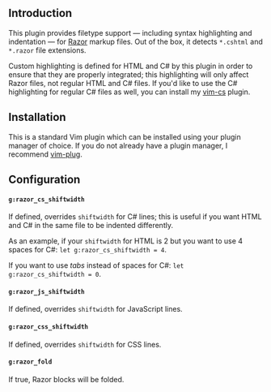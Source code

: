 ## Introduction

This plugin provides filetype support &mdash; including syntax highlighting and indentation &mdash; for [Razor](https://docs.microsoft.com/en-us/aspnet/core/mvc/views/razor) markup files. Out of the box, it detects `*.cshtml` and `*.razor` file extensions.

Custom highlighting is defined for HTML and C# by this plugin in order to ensure that they are properly integrated; this highlighting will only affect Razor files, not regular HTML and C# files. If you'd like to use the C# highlighting for regular C# files as well, you can install my [vim-cs](https://github.com/jlcrochet/vim-cs) plugin.

## Installation

This is a standard Vim plugin which can be installed using your plugin manager of choice. If you do not already have a plugin manager, I recommend [vim-plug](https://github.com/junegunn/vim-plug).

## Configuration

#### `g:razor_cs_shiftwidth`

If defined, overrides `shiftwidth` for C# lines; this is useful if you want HTML and C# in the same file to be indented differently.

As an example, if your `shiftwidth` for HTML is 2 but you want to use 4 spaces for C#: `let g:razor_cs_shiftwidth = 4`.

If you want to use *tabs* instead of spaces for C#: `let g:razor_cs_shiftwidth = 0`.

#### `g:razor_js_shiftwidth`

If defined, overrides `shiftwidth` for JavaScript lines.

#### `g:razor_css_shiftwidth`

If defined, overrides `shiftwidth` for CSS lines.

#### `g:razor_fold`

If true, Razor blocks will be folded.
